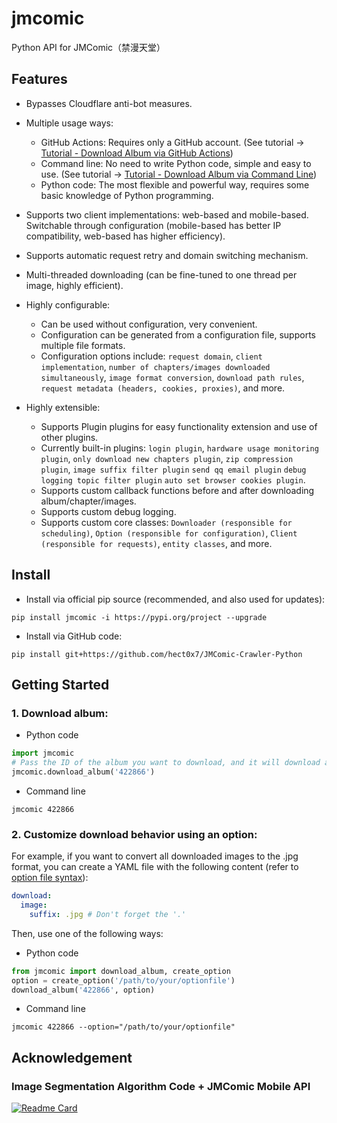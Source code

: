 # jmcomic

Python API for JMComic（禁漫天堂）

## Features

- Bypasses Cloudflare anti-bot measures.
- Multiple usage ways:

  - GitHub Actions: Requires only a GitHub account. (See
    tutorial → [Tutorial - Download Album via GitHub Actions](./tutorial/1_github_actions.md))
  - Command line: No need to write Python code, simple and easy to use. (See tutorial → [Tutorial - Download Album via Command Line](./tutorial/2_command_line.md))
  - Python code: The most flexible and powerful way, requires some basic knowledge of Python programming.
- Supports two client implementations: web-based and mobile-based. Switchable through configuration (mobile-based has
  better IP compatibility, web-based has higher efficiency).
- Supports automatic request retry and domain switching mechanism.
- Multi-threaded downloading (can be fine-tuned to one thread per image, highly efficient).
- Highly configurable:

  - Can be used without configuration, very convenient.
  - Configuration can be generated from a configuration file, supports multiple file formats.
  - Configuration options
    include: `request domain`, `client implementation`, `number of chapters/images downloaded simultaneously`, `image format conversion`, `download path rules`, `request metadata (headers, cookies, proxies)`,
    and more.
- Highly extensible:

  - Supports Plugin plugins for easy functionality extension and use of other plugins.
  - Currently built-in plugins: `login plugin`, `hardware usage monitoring plugin`, `only download new chapters plugin`, `zip compression plugin`, `image suffix filter plugin` `send qq email plugin` `debug logging topic filter plugin` `auto set browser cookies plugin`.
  - Supports custom callback functions before and after downloading album/chapter/images.
  - Supports custom debug logging.
  - Supports custom core
    classes: `Downloader (responsible for scheduling)`, `Option (responsible for configuration)`, `Client (responsible for requests)`, `entity classes`,
    and more.

## Install

- Install via official pip source (recommended, and also used for updates):

```
pip install jmcomic -i https://pypi.org/project --upgrade
```

- Install via GitHub code:

```
pip install git+https://github.com/hect0x7/JMComic-Crawler-Python
```

## Getting Started

### 1. Download album:

- Python code

```python
import jmcomic
# Pass the ID of the album you want to download, and it will download all chapters of the album to your local machine.
jmcomic.download_album('422866')
```

- Command line

```
jmcomic 422866
```

### 2. Customize download behavior using an option:

For example, if you want to convert all downloaded images to the .jpg format, you can create a YAML file with the
following content (refer to [option file syntax](./option_file_syntax.md)):

```yml
download:
  image:
    suffix: .jpg # Don't forget the '.'
```

Then, use one of the following ways:

* Python code

```python
from jmcomic import download_album, create_option
option = create_option('/path/to/your/optionfile')
download_album('422866', option)
```

* Command line

```
jmcomic 422866 --option="/path/to/your/optionfile"
```

## Acknowledgement

### Image Segmentation Algorithm Code + JMComic Mobile API

[![Readme Card](https://github-readme-stats.vercel.app/api/pin/?username=tonquer&repo=JMComic-qt)](https://github.com/tonquer/JMComic-qt)
